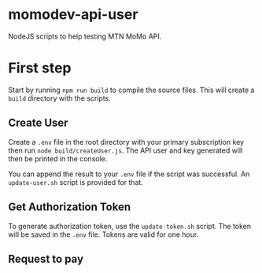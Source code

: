 # momodev-api-user
NodeJS scripts to help testing MTN MoMo API.

# First step
Start by running `npm run build` to compile the source files.
This will create a `build` directory with the scripts.

## Create User
Create a `.env` file in the root directory with your primary
subscription key then run `node build/createUser.js`.
The API user and key generated will then be printed in the console.

You can  append the result to your `.env` file if the script was successful.
An `update-user.sh` script is provided for that.

## Get Authorization Token
To generate authorization token, use the `update-token.sh` script.
The token will be saved in the `.env` file. Tokens are valid for one hour.

## Request to pay
